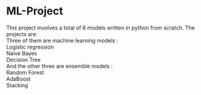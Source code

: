 # ML-Project

This project involves a total of 6 models written in python from scratch. The projects are:<br>
Three of them are machine learning models :<br>
 Logistic regression<br>
 Naive Bayes <br>
 Decision Tree <br>
And the other three are ensemble models :<br>
 Random Forest<br>
 AdaBoost<br>
 Stacking<br>
